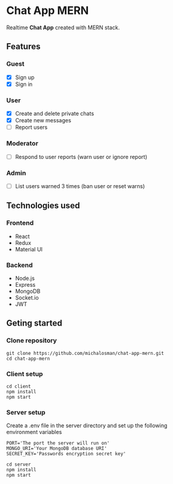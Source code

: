 # Chat App MERN

Realtime **Chat App** created with MERN stack.

## Features

### Guest

- [x] Sign up
- [x] Sign in

### User

- [x] Create and delete private chats
- [x] Create new messages
- [ ] Report users

### Moderator

- [ ] Respond to user reports (warn user or ignore report)

### Admin

- [ ] List users warned 3 times (ban user or reset warns)

## Technologies used

### Frontend

- React
- Redux
- Material UI

### Backend

- Node.js
- Express
- MongoDB
- Socket.io
- JWT

## Geting started

### Clone repository

```
git clone https://github.com/michalosman/chat-app-mern.git
cd chat-app-mern
```

### Client setup

```
cd client
npm install
npm start
```

### Server setup

Create a .env file in the server directory and set up the following environment variables

```
PORT='The port the server will run on'
MONGO_URI='Your MongoDB database URI'
SECRET_KEY='Passwords encryption secret key'
```

```
cd server
npm install
npm start
```
